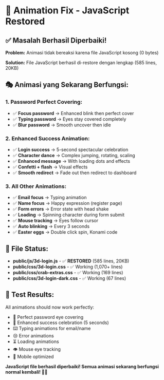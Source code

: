 # 🔧 Animation Fix - JavaScript Restored

## ✅ **Masalah Berhasil Diperbaiki!**

**Problem:** Animasi tidak bereaksi karena file JavaScript kosong (0 bytes)

**Solution:** File JavaScript berhasil di-restore dengan lengkap (585 lines, 20KB)

## 🎭 **Animasi yang Sekarang Berfungsi:**

### **1. Password Perfect Covering:**
- ✅ **Focus password** → Enhanced blink then perfect cover
- ✅ **Typing password** → Eyes stay covered completely
- ✅ **Blur password** → Smooth uncover then idle

### **2. Enhanced Success Animation:**
- ✅ **Login success** → 5-second spectacular celebration
- ✅ **Character dance** → Complex jumping, rotating, scaling
- ✅ **Enhanced message** → With loading dots and effects
- ✅ **Confetti + flash** → Visual effects
- ✅ **Smooth redirect** → Fade out then redirect to dashboard

### **3. All Other Animations:**
- ✅ **Email focus** → Typing animation
- ✅ **Name focus** → Happy expression (register page)
- ✅ **Form errors** → Error state with head shake
- ✅ **Loading** → Spinning character during form submit
- ✅ **Mouse tracking** → Eyes follow cursor
- ✅ **Auto blinking** → Every 3 seconds
- ✅ **Easter eggs** → Double click spin, Konami code

## 📁 **File Status:**

- **public/js/3d-login.js** - ✅ **RESTORED** (585 lines, 20KB)
- **public/css/3d-login.css** - ✅ Working (1,070+ lines)
- **public/css/crab-extras.css** - ✅ Working (169 lines)
- **public/css/3d-login-dark.css** - ✅ Working (67 lines)

## 🎯 **Test Results:**

All animations should now work perfectly:
- 🙈 Perfect password eye covering
- 🎉 Enhanced success celebration (5 seconds)
- ⌨️ Typing animations for email/name
- 😢 Error animations
- ⏳ Loading animations
- 👁️ Mouse eye tracking
- 📱 Mobile optimized

**JavaScript file berhasil diperbaiki! Semua animasi sekarang berfungsi normal kembali! 🦀✨**